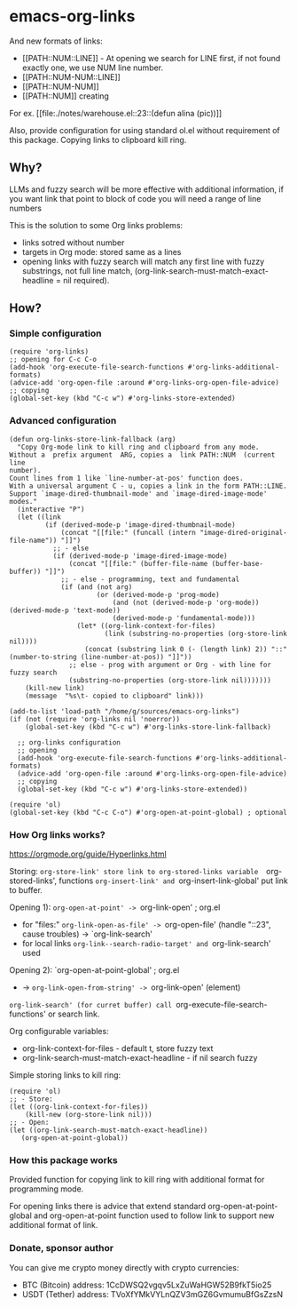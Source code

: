# emacs-org-links
And new formats of links:
- [[PATH::NUM::LINE]] - At opening we search for LINE first, if not found exactly one, we use NUM line number.
- [[PATH::NUM-NUM::LINE]]
- [[PATH::NUM-NUM]]
- [[PATH::NUM]] creating

For ex. [[file:./notes/warehouse.el::23::(defun alina (pic))]]

Also, provide configuration for using standard ol.el without requirement of this package. Copying links to clipboard kill ring.

## Why?

LLMs and fuzzy search will be more effective with additional information, if you want link that point to block of code you will need a range of line numbers

This is the solution to some Org links problems:
- links sotred without number
- targets in Org mode: stored same as a lines
- opening links with fuzzy search will match any first line with fuzzy substrings, not full line match, (org-link-search-must-match-exact-headline = nil required).

## How?

### Simple configuration

```elisp
(require 'org-links)
;; opening for C-c C-o
(add-hook 'org-execute-file-search-functions #'org-links-additional-formats)
(advice-add 'org-open-file :around #'org-links-org-open-file-advice)
;; copying
(global-set-key (kbd "C-c w") #'org-links-store-extended)
```

### Advanced configuration

```elisp
(defun org-links-store-link-fallback (arg)
  "Copy Org-mode link to kill ring and clipboard from any mode.
Without a  prefix argument  ARG, copies a  link PATH::NUM  (current line
number).
Count lines from 1 like `line-number-at-pos' function does.
With a universal argument C - u, copies a link in the form PATH::LINE.
Support `image-dired-thumbnail-mode' and `image-dired-image-mode' modes."
  (interactive "P")
  (let ((link
         (if (derived-mode-p 'image-dired-thumbnail-mode)
             (concat "[[file:" (funcall (intern "image-dired-original-file-name")) "]]")
           ;; - else
           (if (derived-mode-p 'image-dired-image-mode)
               (concat "[[file:" (buffer-file-name (buffer-base-buffer)) "]]")
             ;; - else - programming, text and fundamental
             (if (and (not arg)
                      (or (derived-mode-p 'prog-mode)
                          (and (not (derived-mode-p 'org-mode)) (derived-mode-p 'text-mode))
                          (derived-mode-p 'fundamental-mode)))
                 (let* ((org-link-context-for-files)
                        (link (substring-no-properties (org-store-link nil))))
                   (concat (substring link 0 (- (length link) 2)) "::" (number-to-string (line-number-at-pos)) "]]"))
               ;; else - prog with argument or Org - with line for fuzzy search
               (substring-no-properties (org-store-link nil)))))))
    (kill-new link)
    (message  "%s\t- copied to clipboard" link)))

(add-to-list 'load-path "/home/g/sources/emacs-org-links")
(if (not (require 'org-links nil 'noerror))
    (global-set-key (kbd "C-c w") #'org-links-store-link-fallback)

  ;; org-links configuration
  ;; opening
  (add-hook 'org-execute-file-search-functions #'org-links-additional-formats)
  (advice-add 'org-open-file :around #'org-links-org-open-file-advice)
  ;; copying
  (global-set-key (kbd "C-c w") #'org-links-store-extended))

(require 'ol)
(global-set-key (kbd "C-c C-o") #'org-open-at-point-global) ; optional

```

### How Org links works?

https://orgmode.org/guide/Hyperlinks.html

Storing: `org-store-link' store link to org-stored-links variable  `org-stored-links', functions `org-insert-link' and `org-insert-link-global' put link to buffer.

Opening 1): `org-open-at-point' -> `org-link-open' ; org.el
- for "files:" `org-link-open-as-file' -> `org-open-file' (handle "::23", cause troubles) -> `org-link-search'
- for local links `org-link--search-radio-target' and `org-link-search' used

Opening 2): `org-open-at-point-global' ; org.el
- -> `org-link-open-from-string' -> `org-link-open' (element)

`org-link-search' (for curret buffer) call `org-execute-file-search-functions' or search link.

Org configurable variables:
- org-link-context-for-files - default t, store fuzzy text
- org-link-search-must-match-exact-headline - if nil search fuzzy

Simple storing links to kill ring:

```elisp
(require 'ol)
;; - Store:
(let ((org-link-context-for-files))
    (kill-new (org-store-link nil)))
;; - Open:
(let ((org-link-search-must-match-exact-headline))
   (org-open-at-point-global))
```

### How this package works

Provided function for copying link to kill ring with additional format for programming mode.

For opening links there is advice that extend standard org-open-at-point-global and org-open-at-point function used to follow link to support new additional format of link.

### Donate, sponsor author
You can give me crypto money directly with crypto currencies:
- BTC (Bitcoin) address: 1CcDWSQ2vgqv5LxZuWaHGW52B9fkT5io25
- USDT (Tether) address: TVoXfYMkVYLnQZV3mGZ6GvmumuBfGsZzsN
